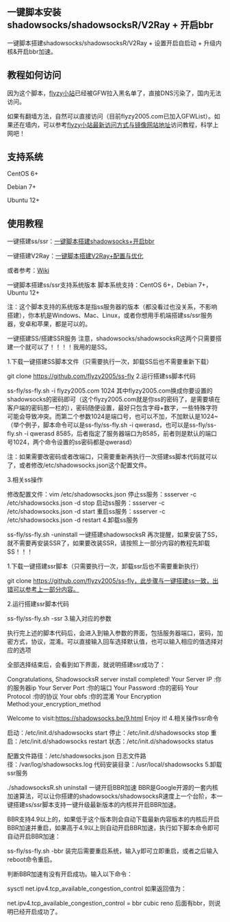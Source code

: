 一键脚本安装shadowsocks/shadowsocksR/V2Ray + 开启bbr
---

一键脚本搭建shadowsocks/shadowsocksR/V2Ray + 设置开启自启动 + 升级内核&开启bbr加速。

## 教程如何访问
因为这个脚本，[flyzy小站](https://www.flyzy2005.com)已经被GFW拉入黑名单了，直接DNS污染了，国内无法访问。

如果有翻墙方法，自然可以直接访问（目前flyzy2005.com已加入GFWList）。如果还在墙内，可以参考[flyzy小站最新访问方式与镜像网站地址](https://flyzyblog.com/way-to-flyzy2005/)访问教程，科学上网吧！

## 支持系统
CentOS 6+

Debian 7+

Ubuntu 12+

## 使用教程
一键搭建ss/ssr：[一键脚本搭建shadowsocks+开启bbr](https://www.flyzy2005.com/fan-qiang/shadowsocks/install-shadowsocks-in-one-command/)

一键搭建V2Ray：[一键脚本搭建V2Ray+配置与优化](https://www.flyzy2005.com/v2ray/how-to-build-v2ray/)

或者参考：[Wiki](https://github.com/flyzy2005/ss-fly/wiki)

一键脚本搭建ss/ssr支持系统版本
脚本系统支持：CentOS 6+，Debian 7+，Ubuntu 12+

注：这个脚本支持的系统版本是指ss服务器的版本（都没看过也没关系，不影响搭建），你本机是Windows、Mac、Linux，或者你想用手机端搭建ss/ssr服务器，安卓和苹果，都是可以的。

一键搭建SS/搭建SSR服务
注意，shadowsocks/shadowsocksR这两个只需要搭建一个就可以了！！！！我用的是SS。

1.下载一键搭建SS脚本文件（只需要执行一次，卸载SS后也不需要重新下载）

git clone https://github.com/flyzy2005/ss-fly
2.运行搭建ss脚本代码

ss-fly/ss-fly.sh -i flyzy2005.com 1024
其中flyzy2005.com换成你要设置的shadowsocks的密码即可（这个flyzy2005.com就是你ss的密码了，是需要填在客户端的密码那一栏的），密码随便设置，最好只包含字母+数字，一些特殊字符可能会导致冲突。而第二个参数1024是端口号，也可以不加，不加默认是1024~（举个例子，脚本命令可以是ss-fly/ss-fly.sh -i qwerasd，也可以是ss-fly/ss-fly.sh -i qwerasd 8585，后者指定了服务器端口为8585，前者则是默认的端口号1024，两个命令设置的ss密码都是qwerasd）

注：如果需要改密码或者改端口，只需要重新再执行一次搭建ss脚本代码就可以了，或者修改/etc/shadowsocks.json这个配置文件。

3.相关ss操作

修改配置文件：vim /etc/shadowsocks.json
停止ss服务：ssserver -c /etc/shadowsocks.json -d stop
启动ss服务：ssserver -c /etc/shadowsocks.json -d start
重启ss服务：ssserver -c /etc/shadowsocks.json -d restart
4.卸载ss服务

ss-fly/ss-fly.sh -uninstall
一键搭建shadowsocksR
再次提醒，如果安装了SS，就不需要再安装SSR了，如果要改装SSR，请按照上一部分内容的教程先卸载SS！！！

1.下载一键搭建ssr脚本（只需要执行一次，卸载ssr后也不需要重新执行）

git clone https://github.com/flyzy2005/ss-fly，此步骤与一键搭建ss一致，出错可以参考上一部分内容。

2.运行搭建ssr脚本代码

ss-fly/ss-fly.sh -ssr
3.输入对应的参数

执行完上述的脚本代码后，会进入到输入参数的界面，包括服务器端口，密码，加密方式，协议，混淆。可以直接输入回车选择默认值，也可以输入相应的值选择对应的选项

全部选择结束后，会看到如下界面，就说明搭建ssr成功了：

Congratulations, ShadowsocksR server install completed!
Your Server IP        :你的服务器ip
Your Server Port      :你的端口
Your Password         :你的密码
Your Protocol         :你的协议
Your obfs             :你的混淆
Your Encryption Method:your_encryption_method

Welcome to visit:https://shadowsocks.be/9.html
Enjoy it!
4.相关操作ssr命令

启动：/etc/init.d/shadowsocks start
停止：/etc/init.d/shadowsocks stop
重启：/etc/init.d/shadowsocks restart
状态：/etc/init.d/shadowsocks status

配置文件路径：/etc/shadowsocks.json
日志文件路径：/var/log/shadowsocks.log
代码安装目录：/usr/local/shadowsocks
5.卸载ssr服务

./shadowsocksR.sh uninstall
一键开启BBR加速
BBR是Google开源的一套内核加速算法，可以让你搭建的shadowsocks/shadowsocksR速度上一个台阶，本一键搭建ss/ssr脚本支持一键升级最新版本的内核并开启BBR加速。

BBR支持4.9以上的，如果低于这个版本则会自动下载最新内容版本的内核后开启BBR加速并重启，如果高于4.9以上则自动开启BBR加速，执行如下脚本命令即可自动开启BBR加速：

ss-fly/ss-fly.sh -bbr
装完后需要重启系统，输入y即可立即重启，或者之后输入reboot命令重启。

判断BBR加速有没有开启成功。输入以下命令：

sysctl net.ipv4.tcp_available_congestion_control
如果返回值为：

net.ipv4.tcp_available_congestion_control = bbr cubic reno
后面有bbr，则说明已经开启成功了。
